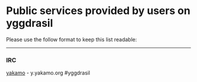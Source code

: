 # Public services provided by users on yggdrasil

Please use the follow format to keep this list readable:   

----------------------------------------------------------------

### IRC

[yakamo](https://github.com/yakamok/ygg-services/blob/master/README.md) - y.yakamo.org #yggdrasil  
